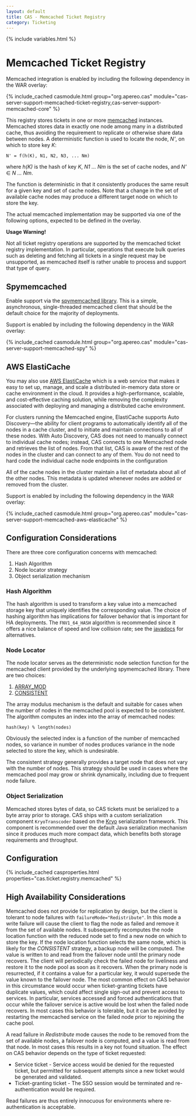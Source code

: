 ```yaml
---
layout: default
title: CAS - Memcached Ticket Registry
category: Ticketing
---
```


{% include variables.html %}

# Memcached Ticket Registry

Memcached integration is enabled by including the following dependency in the WAR overlay:

{% include_cached casmodule.html group="org.apereo.cas" 
module="cas-server-support-memcached-ticket-registry,cas-server-support-memcached-core" %}

This registry stores tickets in one or more [memcached](http://memcached.org/) instances. 
Memcached stores data in exactly one node among many in a distributed cache, thus avoiding the requirement to replicate
or otherwise share data between nodes. A deterministic function is used to locate the node, _N'_, on which to store
key _K_:

    N' = f(h(K), N1, N2, N3, ... Nm)

where _h(K)_ is the hash of key _K_, _N1 ... Nm_ is the set of cache nodes, and _N'_ ∈ _N ... Nm_.

The function is deterministic in that it consistently produces the same result for a given key and set of cache nodes.
Note that a change in the set of available cache nodes may produce a different target node on which to store the key.

The actual memcached implementation may be supported via one of the following options, expected to be defined in the overlay.

<div class="alert alert-warning"><strong>Usage Warning!</strong><p>Not all ticket 
registry operations are supported by the memcached ticket registry implementation. In particular, operations
that execute bulk queries such as deleting and fetching all tickets in a single request may be unsupported,
as memcached itself is rather unable to process and support that type of query.</p></div>

##  Spymemcached

Enable support via the [spymemcached library](https://code.google.com/p/spymemcached/). This is a simple, asynchronous, 
single-threaded memcached client that should be the default choice for the majority of deployments.

Support is enabled by including the following dependency in the WAR overlay:

{% include_cached casmodule.html group="org.apereo.cas" module="cas-server-support-memcached-spy" %}

## AWS ElastiCache

You may also use [AWS ElastiCache](https://docs.aws.amazon.com/AmazonElastiCache/latest/UserGuide/AutoDiscovery.html) 
which is a web service that makes it easy to set up, manage, and scale a distributed in-memory 
data store or cache environment in the cloud. It provides a high-performance, scalable, and cost-effective caching 
solution, while removing the complexity associated with deploying and managing a distributed cache environment.

For clusters running the Memcached engine, ElastiCache supports Auto Discovery—the ability 
for client programs to automatically identify all of the nodes in a cache cluster, 
and to initiate and maintain connections to all of these nodes. With Auto Discovery, 
CAS does not need to manually connect to individual cache nodes; instead, CAS connects to one 
Memcached node and retrieves the list of nodes. From that list, CAS is aware of the rest 
of the nodes in the cluster and can connect to any of them. You do not need to hard 
code the individual cache node endpoints in the configuration

All of the cache nodes in the cluster maintain a list of metadata about all of the other nodes. 
This metadata is updated whenever nodes are added or removed from the cluster.

Support is enabled by including the following dependency in the WAR overlay:

{% include_cached casmodule.html group="org.apereo.cas" module="cas-server-support-memcached-aws-elasticache" %}

## Configuration Considerations

There are three core configuration concerns with memcached:

1. Hash Algorithm
2. Node locator strategy
3. Object serialization mechanism

### Hash Algorithm

The hash algorithm is used to transform a key value into a memcached storage key that uniquely identifies the
corresponding value. The choice of hashing algorithm has implications for failover behavior that is important
for HA deployments. The `FNV1_64_HASH` algorithm is recommended since it offers a nice balance of speed and low
collision rate; see the [javadocs](https://github.com/couchbase/spymemcached/blob/2.8.1/src/main/java/net/spy/memcached/DefaultHashAlgorithm.java)
for alternatives.

### Node Locator

The node locator serves as the deterministic node selection function for the memcached client provided by the
underlying spymemcached library. There are two choices:

1. [ARRAY_MOD](https://github.com/couchbase/spymemcached/blob/2.8.1/src/main/java/net/spy/memcached/ArrayModNodeLocator.java)
2. [CONSISTENT](https://github.com/couchbase/spymemcached/blob/2.9.0/src/main/java/net/spy/memcached/KetamaNodeLocator.java)

The array modulus mechanism is the default and suitable for cases when the number of nodes in the memcached pool is
expected to be consistent. The algorithm computes an index into the array of memcached nodes:

    hash(key) % length(nodes)

Obviously the selected index is a function of the number of memcached nodes, so variance in number of nodes produces
variance in the node selected to store the key, which is undesirable.

The consistent strategy generally provides a target node that does not vary with the number of nodes. This strategy
should be used in cases where the memcached pool may grow or shrink dynamically, including due to frequent node
failure.

### Object Serialization

Memcached stores bytes of data, so CAS tickets must be serialized to a byte array prior to storage. CAS ships with
a custom serialization component `KryoTranscoder` based on the [Kryo](https://code.google.com/p/kryo/) serialization
framework. This component is recommended over the default Java serialization mechanism since it produces much more
compact data, which benefits both storage requirements and throughput.

## Configuration

{% include_cached casproperties.html properties="cas.ticket.registry.memcached" %}

## High Availability Considerations

Memcached does not provide for replication by design, but the client is tolerant to node failures with
`failureMode="Redistribute"`. In this mode a write failure will cause the client to flag the node as failed
and remove it from the set of available nodes. It subsequently recomputes the node location function with the reduced
node set to find a new node on which to store the key. If the node location function selects the same node,
which is likely for the _CONSISTENT_ strategy, a backup node will be computed. The value is written to and read from
the failover node until the primary node recovers. The client will periodically check the failed node for liveliness
and restore it to the node pool as soon as it recovers. When the primary node is resurrected, if it contains a value
for a particular key, it would supersede the value known to the failover node. The most common effect on CAS behavior
in this circumstance would occur when ticket-granting tickets have duplicate values, which could affect single sign-out
and prevent access to services. In particular, services accessed and forced authentications that occur while the
failover service is active would be lost when the failed node recovers. In most cases this behavior is tolerable,
but it can be avoided by restarting the memcached service on the failed node prior to rejoining the cache pool.

A read failure in _Redistribute_ mode causes the node to be removed from the set of available nodes, a failover node
is computed, and a value is read from that node. In most cases this results in a key not found situation. The effect
on CAS behavior depends on the type of ticket requested:

* Service ticket - Service access would be denied for the requested ticket, but permitted for subsequent attempts since
a new ticket would be generated and validated.
* Ticket-granting ticket - The SSO session would be terminated and re-authentication would be required.

Read failures are thus entirely innocuous for environments where re-authentication is acceptable.
